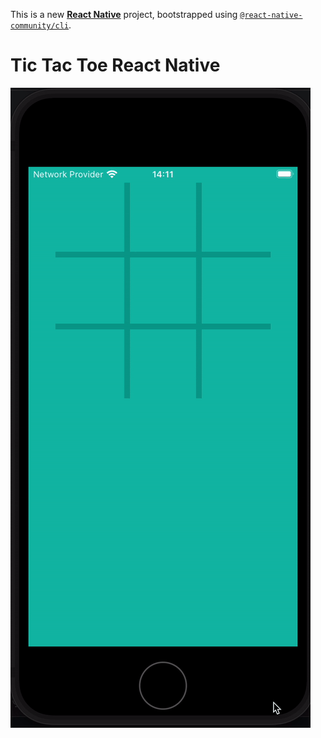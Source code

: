This is a new [**React Native**](https://reactnative.dev) project, bootstrapped using [`@react-native-community/cli`](https://github.com/react-native-community/cli).

# Tic Tac Toe React Native

![tic tac toe display](images_readme/tictactoe.gif)
